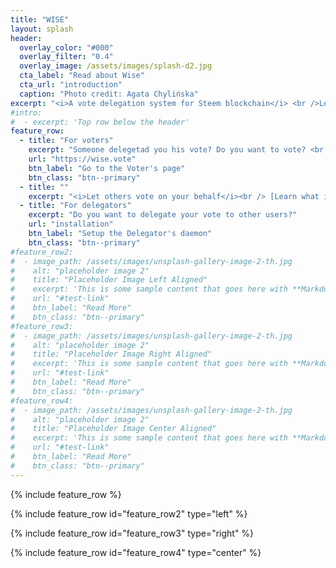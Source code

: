 ```yaml
---
title: "WISE"
layout: splash
header:
  overlay_color: "#000"
  overlay_filter: "0.4"
  overlay_image: /assets/images/splash-d2.jpg
  cta_label: "Read about Wise"
  cta_url: "introduction"
  caption: "Photo credit: Agata Chylińska"
excerpt: "<i>A vote delegation system for Steem blockchain</i> <br />Let others vote on your behalf."
#intro: 
#  - excerpt: 'Top row below the header'
feature_row:
  - title: "For voters"
    excerpt: "Someone delegetad you his vote? Do you want to vote? <br /> <small>Check instruction <a href=\"beginners/voting-using-voter-page\">here how to vote</a></small>"
    url: "https://wise.vote"
    btn_label: "Go to the Voter's page"
    btn_class: "btn--primary"
  - title: ""
    excerpt: "<i>Let others vote on your behalf</i><br /> [Learn what is Wise](introduction)"
  - title: "For delegators"
    excerpt: "Do you want to delegate your vote to other users?"
    url: "installation"
    btn_label: "Setup the Delegator's daemon"
    btn_class: "btn--primary"
#feature_row2:
#  - image_path: /assets/images/unsplash-gallery-image-2-th.jpg
#    alt: "placeholder image 2"
#    title: "Placeholder Image Left Aligned"
#    excerpt: 'This is some sample content that goes here with **Markdown** formatting. Left aligned with `type="left"`'
#    url: "#test-link"
#    btn_label: "Read More"
#    btn_class: "btn--primary"
#feature_row3:
#  - image_path: /assets/images/unsplash-gallery-image-2-th.jpg
#    alt: "placeholder image 2"
#    title: "Placeholder Image Right Aligned"
#    excerpt: 'This is some sample content that goes here with **Markdown** formatting. Right aligned with `type="right"`'
#    url: "#test-link"
#    btn_label: "Read More"
#    btn_class: "btn--primary"
#feature_row4:
#  - image_path: /assets/images/unsplash-gallery-image-2-th.jpg
#    alt: "placeholder image 2"
#    title: "Placeholder Image Center Aligned"
#    excerpt: 'This is some sample content that goes here with **Markdown** formatting. Centered with `type="center"`'
#    url: "#test-link"
#    btn_label: "Read More"
#    btn_class: "btn--primary"
---
```


<!--{% include feature_row id="intro" type="center" %}-->

{% include feature_row %}

{% include feature_row id="feature_row2" type="left" %}

{% include feature_row id="feature_row3" type="right" %}

{% include feature_row id="feature_row4" type="center" %}